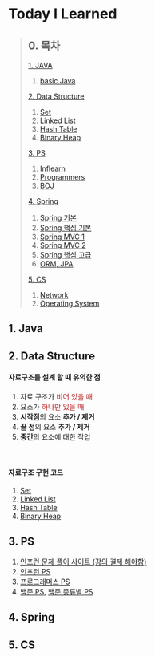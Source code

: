 # Today I Learned 

>## 0. 목차
>[1. JAVA]()
>   1. [basic Java]()
>
>[2. Data Structure](#2-data-structure)
>   1. [Set](dataStructure/set/README.md)
>   2. [Linked List](dataStructure/list/README.md)
>   3. [Hash Table](dataStructure/hash/README.md)
>   4. [Binary Heap](dataStructure/heap/README.md)
>
>
>[3. PS](#3-PS)
>   1. [Inflearn](algorithm/inflearn)
>   2. [Programmers](algorithm/programmers)
>   3. [BOJ](algorithm/beackjoon)
>
>
>[4. Spring](#4-Spring)
> 1. [Spring 기본](springFramework/springbasic.md)
> 2. [Spring 핵심 기본]()
> 3. [Spring MVC 1]()
> 4. [Spring MVC 2]()
> 5. [Spring 핵심 고급]()
> 6. [ORM, JPA]()
> 
> 
>[5. CS](#5-CS)
>   1. [Network](network)
>   2. [Operating System](operatingSystem)
>
> 

## 1. Java

## 2. Data Structure

#### **자료구조를 설계 할 때 유의한 점**
1. 자료 구조가 <span style="color: #b71c1c">비어 있을 때</span>
2. 요소가 <span style="color: #b71c1c">하나만 있을 때</span>
3. **시작점**의 요소 **추가 / 제거**
4. **끝 점**의 요소 **추가 / 제거**
5. **중간**의 요소에 대한 작업
<br/>

#### 자료구조 구현 코드
1. [Set](dataStructure/set/README.md)
2. [Linked List](dataStructure/list/README.md)
3. [Hash Table](dataStructure/hash/README.md)
4. [Binary Heap](dataStructure/heap/README.md)

 
## 3. PS
1. [인프런 문제 풀이 사이트 (강의 결제 해야함)](https://www.inflearn.com/course/%EC%9E%90%EB%B0%94-%EC%95%8C%EA%B3%A0%EB%A6%AC%EC%A6%98-%EB%AC%B8%EC%A0%9C%ED%92%80%EC%9D%B4-%EC%BD%94%ED%85%8C%EB%8C%80%EB%B9%84/)
2. [인프런 PS](algorithm/inflearn)
3. [프로그래머스 PS](algorithm/programmers)
4. [백준 PS](algorithm/baeckjoon), [백준 종류별 PS](algorithm/barkingdog)

## 4. Spring

## 5. CS